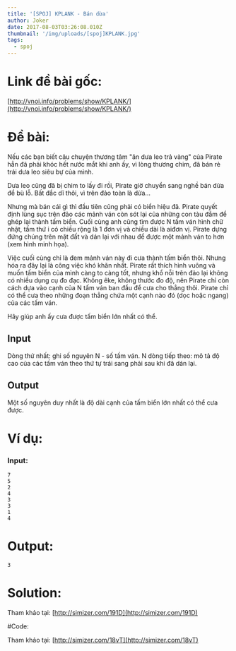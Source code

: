 ```yaml
---
title: '[SPOJ] KPLANK - Bán dừa'
author: Joker
date: 2017-08-03T03:26:08.010Z
thumbnail: '/img/uploads/[spoj]KPLANK.jpg'
tags:
  - spoj
---
```

# Link đề bài gốc:

[http://vnoi.info/problems/show/KPLANK/](http://vnoi.info/problems/show/KPLANK/)

# Đề bài:

Nếu các bạn biết câu chuyện thương tâm "ăn dưa leo trả vàng" của Pirate hẳn đã phải khóc hết nước mắt khi anh ấy, vì lòng thương chim, đã bán rẻ trái dưa leo siêu bự của mình.

Dưa leo cũng đã bị chim to lấy đi rồi, Pirate giờ chuyển sang nghề bán dừa để bù lỗ. Bất đắc dĩ thôi, vì trên đảo toàn là dừa...

Nhưng mà bán cái gì thì đầu tiên cũng phải có biển hiệu đã. Pirate quyết định lùng sục trên đảo các mảnh ván còn sót lại của những con tàu đắm để ghép lại thành tấm biển. Cuối cùng anh cũng tìm được N tấm ván hình chữ nhật, tấm thứ i có chiều rộng là 1 đơn vị và chiều dài là aiđơn vị. Pirate dựng đứng chúng trên mặt đất và dán lại với nhau để được một mảnh ván to hơn (xem hình minh họa).



Việc cuối cùng chỉ là đem mảnh ván này đi cưa thành tấm biển thôi. Nhưng hóa ra đây lại là công việc khó khăn nhất. Pirate rất thích hình vuông và muốn tấm biển của mình càng to càng tốt, nhưng khổ nỗi trên đảo lại không có nhiều dụng cụ đo đạc. Không êke, không thước đo độ, nên Pirate chỉ còn cách dựa vào cạnh của N tấm ván ban đầu để cưa cho thẳng thôi. Pirate chỉ có thể cưa theo những đoạn thẳng chứa một cạnh nào đó (dọc hoặc ngang) của các tấm ván.

Hãy giúp anh ấy cưa được tấm biển lớn nhất có thể.

## Input

Dòng thứ nhất: ghi số nguyên N - số tấm ván.
N dòng tiếp theo: mô tả độ cao của các tấm ván theo thứ tự trái sang phải sau khi đã dán lại.
## Output

Một số nguyên duy nhất là độ dài cạnh của tấm biển lớn nhất có thể cưa được.
# Ví dụ:

### Input:
```
7
5
2
4
3
3
1
4
```
# Output:
```
3
``` 
# Solution:

Tham khảo tại: [http://simizer.com/191D](http://simizer.com/191D)

#Code:

Tham khảo tại: [http://simizer.com/18vT](http://simizer.com/18vT)

